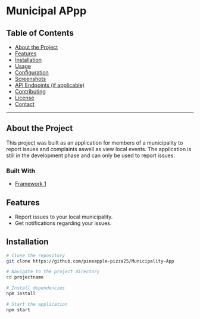 # Municipal APpp

## Table of Contents
- [About the Project](#about-the-project)
- [Features](#features)
- [Installation](#installation)
- [Usage](#usage)
- [Configuration](#configuration)
- [Screenshots](#screenshots)
- [API Endpoints (if applicable)](#api-endpoints)
- [Contributing](#contributing)
- [License](#license)
- [Contact](#contact)

---

## About the Project
This project was built as an application for members of a municipality to report issues and complaints aswell as view local events.
The application is still in the development phase and can only be used to report issues.

### Built With
- [Framework 1](https://dotnet.microsoft.com/en-us/apps/aspnet)

## Features
- Report issues to your local municipality.
- Get notifications regarding your issues.

## Installation
```bash
# Clone the repository
git clone https://github.com/pineapple-pizza25/Municipality-App

# Navigate to the project directory
cd projectname

# Install dependencies
npm install

# Start the application
npm start
